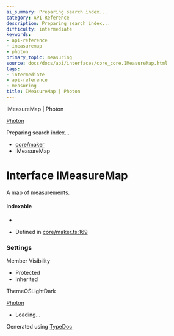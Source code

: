 ```yaml
---
ai_summary: Preparing search index...
category: API Reference
description: Preparing search index...
difficulty: intermediate
keywords:
- api-reference
- imeasuremap
- photon
primary_topic: measuring
source: docs/docs/api/interfaces/core_core.IMeasureMap.html
tags:
- intermediate
- api-reference
- measuring
title: IMeasureMap | Photon
---
```

IMeasureMap | Photon

[Photon](../index.md)




Preparing search index...

* [core/maker](../modules/core_core.md)
* IMeasureMap

# Interface IMeasureMap

A map of measurements.

#### Indexable

* [key: string]: [IMeasure](core_core.IMeasure.md)

* Defined in [core/maker.ts:169](https://github.com/mwhite454/photon/blob/main/packages/photon/src/core/maker.ts#L169)

### Settings

Member Visibility

* Protected
* Inherited

ThemeOSLightDark

[Photon](../index.md)

* Loading...

Generated using [TypeDoc](https://typedoc.org/)
